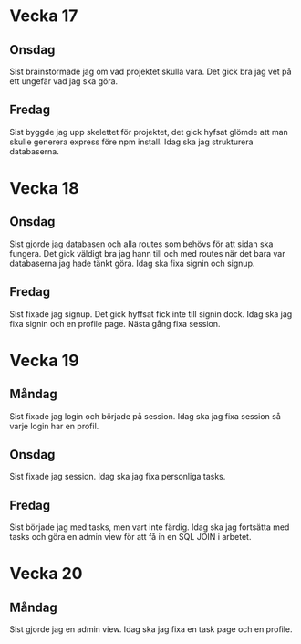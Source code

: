 # Vecka 17
## Onsdag
Sist brainstormade jag om vad projektet skulla vara. Det gick bra jag vet på ett ungefär vad jag ska göra.
## Fredag
Sist byggde jag upp skelettet för projektet, det gick hyfsat glömde att man skulle generera express före npm install. Idag ska jag strukturera databaserna.

# Vecka 18
## Onsdag
Sist gjorde jag databasen och alla routes som behövs för att sidan ska fungera. Det gick väldigt bra jag hann till och med routes när det bara var databaserna jag hade tänkt göra. Idag ska fixa signin och signup.
## Fredag
Sist fixade jag signup. Det gick hyffsat fick inte till signin dock. Idag ska jag fixa signin och en profile page. Nästa gång fixa session.

# Vecka 19
## Måndag
Sist fixade jag login och började på session. Idag ska jag fixa session så varje login har en profil.

## Onsdag
Sist fixade jag session. Idag ska jag fixa personliga tasks.

## Fredag
Sist började jag med tasks, men vart inte färdig. Idag ska jag fortsätta med tasks och göra en admin view för att få in en SQL JOIN i arbetet.

# Vecka 20
## Måndag
Sist gjorde jag en admin view. Idag ska jag fixa en task page och en profile.